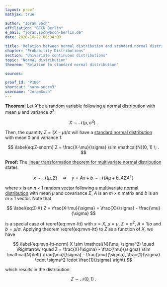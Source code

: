 ```yaml
---
layout: proof
mathjax: true

author: "Joram Soch"
affiliation: "BCCN Berlin"
e_mail: "joram.soch@bccn-berlin.de"
date: 2020-10-22 06:34:00

title: "Relation between normal distribution and standard normal distribution"
chapter: "Probability Distributions"
section: "Univariate continuous distributions"
topic: "Normal distribution"
theorem: "Relation to standard normal distribution"

sources:

proof_id: "P180"
shortcut: "norm-snorm3"
username: "JoramSoch"
---
```



**Theorem:** Let $X$ be a [random variable](/D/rvar) following a [normal distribution](/D/norm) with mean $\mu$ and variance $\sigma^2$:

$$ \label{eq:X-norm}
X \sim \mathcal{N}(\mu, \sigma^2) \; .
$$

Then, the quantity $Z = (X-\mu)/\sigma$ will have a [standard normal distribution](/D/snorm) with mean $0$ and variance $1$:

$$ \label{eq:Z-snorm}
Z = \frac{X-\mu}{\sigma} \sim \mathcal{N}(0, 1) \; .
$$


**Proof:** The [linear transformation theorem for multivariate normal distribution](/P/mvn-ltt) states

$$ \label{eq:mvn-ltt}
x \sim \mathcal{N}(\mu, \Sigma) \quad \Rightarrow \quad y = Ax + b \sim \mathcal{N}(A\mu + b, A \Sigma A^\mathrm{T})
$$

where $x$ is an $n \times 1$ [random vector](/D/rvec) following a [multivariate normal distribution](/D/mvn) with mean $\mu$ and covariance $\Sigma$, $A$ is an $m \times n$ matrix and $b$ is an $m \times 1$ vector. Note that

$$ \label{eq:Z-X}
Z = \frac{X-\mu}{\sigma} = \frac{X}{\sigma} - \frac{\mu}{\sigma}
$$

is a special case of \eqref{eq:mvn-ltt} with $x = X$, $\mu = \mu$, $\Sigma = \sigma^2$, $A = 1/\sigma$ and $b = \mu/\sigma$. Applying theorem \eqref{eq:mvn-ltt} to $Z$ as a function of $X$, we have

$$ \label{eq:mvn-ltt-norm}
X \sim \mathcal{N}(\mu, \sigma^2) \quad \Rightarrow \quad Z = \frac{X}{\sigma} - \frac{\mu}{\sigma} \sim \mathcal{N}\left( \frac{\mu}{\sigma} - \frac{\mu}{\sigma}, \frac{1}{\sigma} \cdot \sigma^2 \cdot \frac{1}{\sigma} \right)
$$

which results in the distribution:

$$ \label{eq:Z-snorm-qed}
Z \sim \mathcal{N}(0, 1) \; .
$$